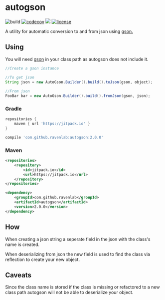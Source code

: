 # autogson

![build](https://github.com/ravenlab/autogson/workflows/build/badge.svg)
[![codecov](https://codecov.io/gh/ravenlab/autogson/branch/master/graph/badge.svg)](https://codecov.io/gh/ravenlab/autogson)
[![](https://jitpack.io/v/ravenlab/autogson.svg)](https://jitpack.io/#ravenlab/autogson)
[![license](https://img.shields.io/badge/license-MIT-blue)](LICENSE)

A utility for automatic conversion to and from json using [gson.](https://github.com/google/gson)

## Using

You will need [gson](https://github.com/google/gson) in your class path as autogson does not include it.

```java
//Create a gson instance

//To get json
String json = new AutoGson.Builder().build().toJson(gson, object);
	
//From json
FooBar bar = new AutoGson.Builder().build().fromJson(gson, json);
```

### Gradle

``` groovy
repositories {
	maven { url 'https://jitpack.io' }
}

compile 'com.github.ravenlab:autogson:2.0.0'
```

### Maven

``` xml
<repositories>
	<repository>
		<id>jitpack.io</id>
		<url>https://jitpack.io</url>
	</repository>
</repositories>

<dependency>
	<groupId>com.github.ravenlab</groupId>
	<artifactId>autogson</artifactId>
	<version>2.0.0</version>
</dependency>
```

## How

When creating a json string a seperate field in the json with the class's name is created.

When deserializing from json the new field is used to find the class via reflection to create your new object.

## Caveats

Since the class name is stored if the class is missing or refactored to a new class path autogson will not be able to deserialize your object.